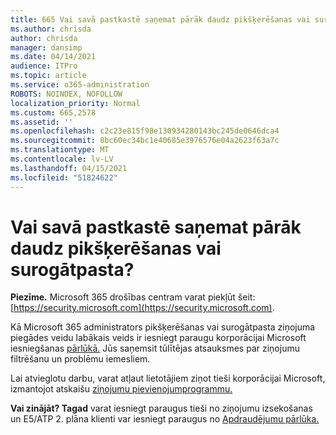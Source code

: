 ```yaml
---
title: 665 Vai savā pastkastē saņemat pārāk daudz pikšķerēšanas vai surogātpasta?
ms.author: chrisda
author: chrisda
manager: dansimp
ms.date: 04/14/2021
audience: ITPro
ms.topic: article
ms.service: o365-administration
ROBOTS: NOINDEX, NOFOLLOW
localization_priority: Normal
ms.custom: 665,2578
ms.assetid: ''
ms.openlocfilehash: c2c23e815f98e130934280143bc245de0646dca4
ms.sourcegitcommit: 8bc60ec34bc1e40685e3976576e04a2623f63a7c
ms.translationtype: MT
ms.contentlocale: lv-LV
ms.lasthandoff: 04/15/2021
ms.locfileid: "51824622"
---
```

# <a name="are-you-receiving-too-much-phish-or-spam-in-your-mailbox"></a>Vai savā pastkastē saņemat pārāk daudz pikšķerēšanas vai surogātpasta?

**Piezīme.** Microsoft 365 drošības centram varat piekļūt šeit: [https://security.microsoft.com](https://security.microsoft.com).

Kā Microsoft 365 administrators pikšķerēšanas vai surogātpasta ziņojuma piegādes veidu labākais veids ir iesniegt paraugu korporācijai Microsoft iesniegšanas [pārlūkā.](https://security.microsoft.com/reportsubmission) Jūs saņemsit tūlītējas atsauksmes par ziņojumu filtrēšanu un problēmu iemesliem.

Lai atvieglotu darbu, varat atļaut lietotājiem ziņot tieši korporācijai Microsoft, izmantojot atskaišu [ziņojumu pievienojumprogrammu.](https://appsource.microsoft.com/product/office/WA104381180?src=office&tab=Overview)

**Vai zinājāt? Tagad** varat iesniegt [](https://security.microsoft.com/messagetrace) paraugus tieši no ziņojumu izsekošanas un E5/ATP 2. plāna klienti var iesniegt paraugus no [Apdraudējumu pārlūka.](https://docs.microsoft.com/microsoft-365/security/office-365-security/threat-explorer)

